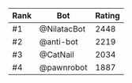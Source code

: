 Rank|Bot|Rating
---|---|---
#1|@NilatacBot|2448
#2|@anti-bot|2219
#3|@CatNail|2034
#4|@pawnrobot|1887
